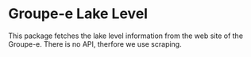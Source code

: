 # Groupe-e Lake Level

This package fetches the lake level information from the web site of
the Groupe-e. There is no API, therfore we use scraping.
